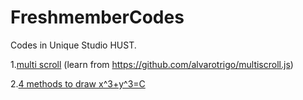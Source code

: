 # FreshmemberCodes
Codes in Unique Studio HUST.

1.[multi scroll](http://htmlpreview.github.io/?https://github.com/Raven1996/FreshmemberCodes/blob/master/2016.3.23.MultiScroll/index.html) (learn from https://github.com/alvarotrigo/multiscroll.js)

2.[4 methods to draw x^3+y^3=C](http://htmlpreview.github.io/?https://github.com/Raven1996/FreshmemberCodes/blob/master/2016.4.23.CanvasDrawX3Y3/index.html)